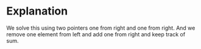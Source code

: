 # Explanation

We solve this using two pointers one from right and one from right.
And we remove one element from left and add one from right and keep track of sum.
